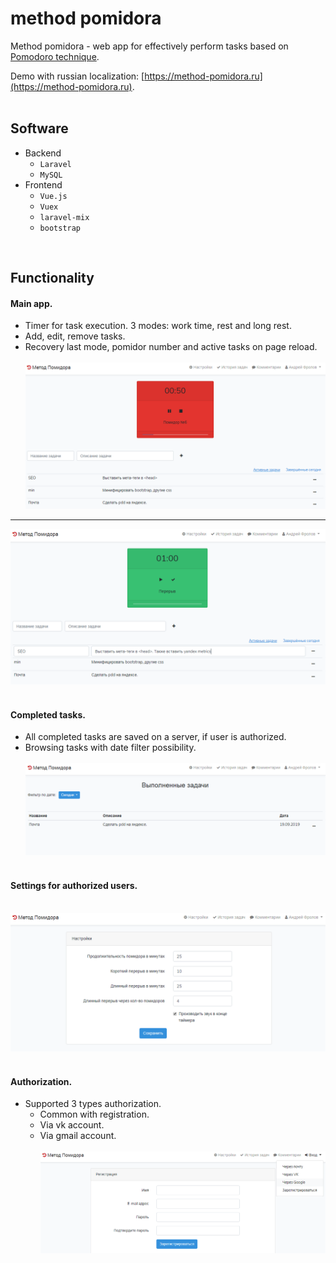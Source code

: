 # method pomidora
Method pomidora - web app for effectively perform tasks based on [Pomodoro technique](https://en.wikipedia.org/wiki/Pomodoro_Technique).

Demo with russian localization: [https://method-pomidora.ru](https://method-pomidora.ru).
<br><br>

## Software
- Backend
  - `Laravel`
  - `MySQL`
- Frontend
  - `Vue.js`
  - `Vuex`
  - `laravel-mix`
  - `bootstrap`
  
<br>

## Functionality
#### Main app.
- Timer for task execution. 3 modes: work time, rest and long rest.
- Add, edit, remove tasks.
- Recovery last mode, pomidor number and active tasks on page reload.
<br><br>
![Main app work time](/screens/main-app-work-time.png)
---
![Main app rest time](/screens/main-app-rest-time.png)
<br><br>

#### Completed tasks.
- All completed tasks are saved on a server, if user is authorized.
- Browsing tasks with date filter possibility. 
<br><br>
![Completed tasks](/screens/completed-tasks.png)
<br><br>

#### Settings for authorized users.<br><br>
![Settings](/screens/settings.png)
<br><br>

#### Authorization.
- Supported 3 types authorization.
  - Common with registration.
  - Via vk account.
  - Via gmail account.
<br><br>
![Authorization](/screens/auth.png)
